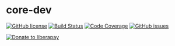 # core-dev

[![GitHub license](https://img.shields.io/github/license/donbidon/core-dev.svg)](https://github.com/donbidon/core-dev/blob/master/LICENSE)
[![Build Status](https://travis-ci.com/donbidon/core-dev.svg?branch=master)](https://travis-ci.com/donbidon/core-dev)
[![Code Coverage](https://codecov.io/gh/donbidon/core-dev/branch/master/graph/badge.svg)](https://codecov.io/gh/donbidon/core-dev)
[![GitHub issues](https://img.shields.io/github/issues-raw/donbidon/core-dev.svg)](https://github.com/donbidon/core-dev/issues)

[![Donate to liberapay](http://img.shields.io/liberapay/receives/don.bidon.svg?logo=liberapay)](https://liberapay.com/don.bidon/donate)

